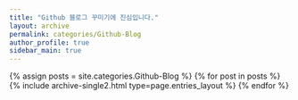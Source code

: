 ```yaml
---
title: "Github 블로그 꾸미기에 진심입니다."
layout: archive
permalink: categories/Github-Blog
author_profile: true
sidebar_main: true
---
```



{% assign posts = site.categories.Github-Blog %}
{% for post in posts %} {% include archive-single2.html type=page.entries_layout %} {% endfor %}